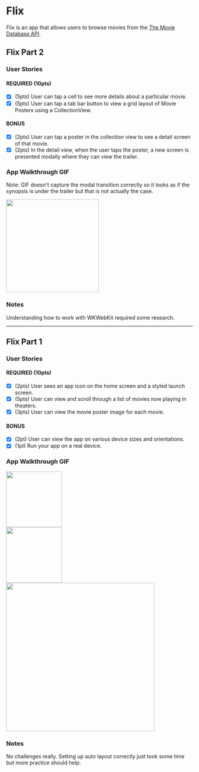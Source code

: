 # Flix

Flix is an app that allows users to browse movies from the [The Movie Database API](http://docs.themoviedb.apiary.io/#).

## Flix Part 2

### User Stories

#### REQUIRED (10pts)
- [x] (5pts) User can tap a cell to see more details about a particular movie.
- [x] (5pts) User can tap a tab bar button to view a grid layout of Movie Posters using a CollectionView.

#### BONUS
- [x] (2pts) User can tap a poster in the collection view to see a detail screen of that movie.
- [x] (2pts) In the detail view, when the user taps the poster, a new screen is presented modally where they can view the trailer.

### App Walkthrough GIF
Note: GIF doesn't capture the modal transition correctly so it looks as if the synopsis is under the trailer but that is not actually the case.

<img src="http://g.recordit.co/cHM8e9EacL.gif" width=250><br>

### Notes
Understanding how to work with WKWebKit required some research.

---

## Flix Part 1

### User Stories

#### REQUIRED (10pts)
- [x] (2pts) User sees an app icon on the home screen and a styled launch screen.
- [x] (5pts) User can view and scroll through a list of movies now playing in theaters.
- [x] (3pts) User can view the movie poster image for each movie.

#### BONUS
- [x] (2pt) User can view the app on various device sizes and orientations.
- [x] (1pt) Run your app on a real device.

### App Walkthrough GIF

<img src="http://g.recordit.co/XcNPughy9v.gif" width=150><br>
<img src="http://g.recordit.co/0H6hlXyA5r.gif" width=150><br>
<img src="http://g.recordit.co/5Yy0I2BUL1.gif" width=400><br>

### Notes
No challenges really. Setting up auto layout correctly just took some time but more practice should help.
